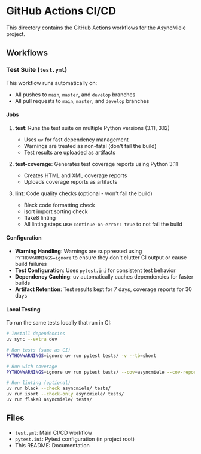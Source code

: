 # GitHub Actions CI/CD

This directory contains the GitHub Actions workflows for the AsyncMiele project.

## Workflows

### Test Suite (`test.yml`)

This workflow runs automatically on:
- All pushes to `main`, `master`, and `develop` branches
- All pull requests to `main`, `master`, and `develop` branches

#### Jobs

1. **test**: Runs the test suite on multiple Python versions (3.11, 3.12)
   - Uses `uv` for fast dependency management
   - Warnings are treated as non-fatal (don't fail the build)
   - Test results are uploaded as artifacts

2. **test-coverage**: Generates test coverage reports using Python 3.11
   - Creates HTML and XML coverage reports
   - Uploads coverage reports as artifacts

3. **lint**: Code quality checks (optional - won't fail the build)
   - Black code formatting check
   - isort import sorting check
   - flake8 linting
   - All linting steps use `continue-on-error: true` to not fail the build

#### Configuration

- **Warning Handling**: Warnings are suppressed using `PYTHONWARNINGS=ignore` to ensure they don't clutter CI output or cause build failures
- **Test Configuration**: Uses `pytest.ini` for consistent test behavior
- **Dependency Caching**: uv automatically caches dependencies for faster builds
- **Artifact Retention**: Test results kept for 7 days, coverage reports for 30 days

#### Local Testing

To run the same tests locally that run in CI:

```bash
# Install dependencies
uv sync --extra dev

# Run tests (same as CI)
PYTHONWARNINGS=ignore uv run pytest tests/ -v --tb=short

# Run with coverage
PYTHONWARNINGS=ignore uv run pytest tests/ --cov=asyncmiele --cov-report=html

# Run linting (optional)
uv run black --check asyncmiele/ tests/
uv run isort --check-only asyncmiele/ tests/
uv run flake8 asyncmiele/ tests/
```

## Files

- `test.yml`: Main CI/CD workflow
- `pytest.ini`: Pytest configuration (in project root)
- This README: Documentation 